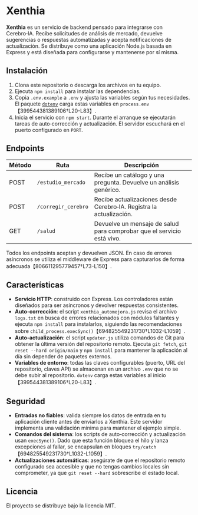 # Xenthia

**Xenthia** es un servicio de backend pensado para integrarse con
Cerebro‑IA. Recibe solicitudes de análisis de mercado, devuelve
sugerencias o respuestas automatizadas y acepta notificaciones de
actualización. Se distribuye como una aplicación Node.js basada en
Express y está diseñada para configurarse y mantenerse por sí misma.

## Instalación

1. Clona este repositorio o descarga los archivos en tu equipo.
2. Ejecuta `npm install` para instalar las dependencias.
3. Copia `.env.example` a `.env` y ajusta las variables según tus
   necesidades. El paquete [`dotenv`](https://www.npmjs.com/package/dotenv)
   carga estas variables en `process.env`【399544381389106†L20-L83】.
4. Inicia el servicio con `npm start`. Durante el arranque se
   ejecutarán tareas de auto‑corrección y actualización. El servidor
   escuchará en el puerto configurado en `PORT`.

## Endpoints

| Método | Ruta                   | Descripción                                                             |
|-------|------------------------|-------------------------------------------------------------------------|
| POST  | `/estudio_mercado`     | Recibe un catálogo y una pregunta. Devuelve un análisis genérico.        |
| POST  | `/corregir_cerebro`    | Recibe actualizaciones desde Cerebro‑IA. Registra la actualización.     |
| GET   | `/salud`               | Devuelve un mensaje de salud para comprobar que el servicio está vivo.   |

Todos los endpoints aceptan y devuelven JSON. En caso de errores
asíncronos se utiliza el middleware de Express para capturarlos de
forma adecuada【806611295779457†L73-L150】.

## Características

- **Servicio HTTP**: construido con Express. Los controladores están
  diseñados para ser asíncronos y devolver respuestas consistentes.
- **Auto‑corrección**: el script `xenthia_automejora.js` revisa el
  archivo `logs.txt` en busca de errores relacionados con módulos
  faltantes y ejecuta `npm install` para instalarlos, siguiendo las
  recomendaciones sobre `child_process.execSync()`【694825549231730†L1032-L1059】.
- **Auto‑actualización**: el script `updater.js` utiliza comandos de
  Git para obtener la última versión del repositorio remoto. Ejecuta
  `git fetch`, `git reset --hard origin/main` y `npm install` para
  mantener la aplicación al día sin depender de paquetes externos.
- **Variables de entorno**: todas las claves configurables (puerto,
  URL del repositorio, claves API) se almacenan en un archivo `.env`
  que no se debe subir al repositorio. `dotenv` carga estas
  variables al inicio【399544381389106†L20-L83】.

## Seguridad

- **Entradas no fiables**: valida siempre los datos de entrada en tu
  aplicación cliente antes de enviarlos a Xenthia. Este servidor
  implementa una validación mínima para mantener el ejemplo simple.
- **Comandos del sistema**: los scripts de auto‑corrección y
  actualización usan `execSync()`. Dado que esta función bloquea el
  hilo y lanza excepciones al fallar, se encapsulan en bloques
  `try/catch`【694825549231730†L1032-L1059】.
- **Actualizaciones automáticas**: asegúrate de que el repositorio
  remoto configurado sea accesible y que no tengas cambios locales sin
  comprometer, ya que `git reset --hard` sobrescribe el estado local.

## Licencia

El proyecto se distribuye bajo la licencia MIT.